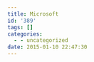 ```yaml
---
title: Microsoft
id: '389'
tags: []
categories:
  - - uncategorized
date: 2015-01-10 22:47:30
---
```

